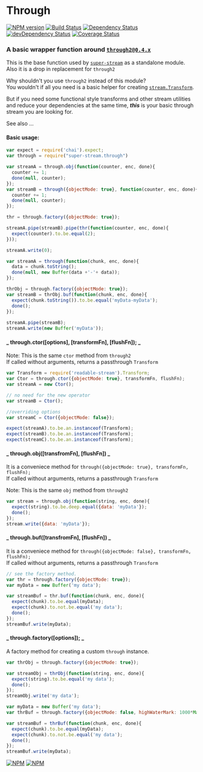 
# Through

[![NPM version](https://badge.fury.io/js/super-stream.through.png)](https://npmjs.org/package/super-stream.through) [![Build Status](https://travis-ci.org/markuz-gj/super-stream.through.png?branch=master)](https://travis-ci.org/markuz-gj/super-stream.through) [![Dependency Status](https://david-dm.org/markuz-gj/super-stream.through.png)](https://david-dm.org/markuz-gj/super-stream.through) [![devDependency Status](https://david-dm.org/markuz-gj/super-stream.through/dev-status.png)](https://david-dm.org/markuz-gj/super-stream.through#info=devDependencies) [![Coverage Status](https://coveralls.io/repos/markuz-gj/super-stream.through/badge.png?branch=master)](https://coveralls.io/r/markuz-gj/super-stream.through?branch=master)

### A basic wrapper function around [`through2@0.4.x`](https://github.com/rvagg/through2)

This is the base function used by [`super-stream`](https://github.com/markuz-gj/super-stream) as a standalone module. Also it is a drop in replacement for `through2`

Why shouldn't you use `through2` instead of this module?  
You wouldn't if all you need is a basic helper for creating [`stream.Transform`](http://nodejs.org/api/stream.html#stream_class_stream_transform).

But if you need some functional style transforms and other stream utilities and reduce your dependencies at the same time, **_this_** is your basic through stream you are looking for.

See also ...


#### Basic usage:

```javascript
var expect = require('chai').expect;
var through = require("super-stream.through")

var streamA = through.obj(function(counter, enc, done){
  counter += 1;
  done(null, counter);
});
var streamB = through({objectMode: true}, function(counter, enc, done){
  counter += 1;
  done(null, counter);
});

thr = through.factory({objectMode: true});

streamA.pipe(streamB).pipe(thr(function(counter, enc, done){
  expect(counter).to.be.equal(2);
}));

streamA.write(0);
```

```javascript
var streamA = through(function(chunk, enc, done){
  data = chunk.toString();
  done(null, new Buffer(data +'-'+ data));
});

thrObj = through.factory({objectMode: true});
var streamB = thrObj.buf(function(chunk, enc, done){
  expect(chunk.toString()).to.be.equal('myData-myData');
  done();
});
 
streamA.pipe(streamB);
streamA.write(new Buffer('myData'));
```

#### _ through.ctor([options], [transformFn], [flushFn]); _
Note: This is the same `ctor` method from `through2`  
If called without arguments, returns a passthrough `Transform` 

```javascript
var Transform = require('readable-stream').Transform;
var Ctor = through.ctor({objectMode: true}, transformFn, flushFn);
var streamA = new Ctor();

// no need for the new operator
var streamB = Ctor(); 

//overriding options
var streamC = Ctor({objectMode: false}); 

expect(streamA).to.be.an.instanceof(Transform);
expect(streamB).to.be.an.instanceof(Transform);
expect(streamC).to.be.an.instanceof(Transform);

```

#### _ through.obj([transfromFn], [flushFn]) _
It is a conveniece method for `through({objectMode: true}, transformFn, flushFn);`  
If called without arguments, returns a passthrough `Transform` 

Note: This is the same `obj` method from `through2`

```javascript
var stream = through.obj(function(string, enc, done){
  expect(string).to.be.deep.equal({data: 'myData'});
  done();
});
stream.write({data: 'myData'});
```

#### _ through.buf([transfromFn], [flushFn]) _
It is a conveniece method for `through({objectMode: false}, transformFn, flushFn);`  
If called without arguments, returns a passthrough `Transform` 

```javascript
// see the factory method.
var thr = through.factory({objectMode: true});
var myData = new Buffer('my data');

var streamBuf = thr.buf(function(chunk, enc, done){
  expect(chunk).to.be.equal(myData);
  expect(chunk).to.not.be.equal('my data');
  done();
});
streamBuf.write(myData);
```

#### _ through.factory([options]); _
A factory method for creating a custom `through` instance.  

```javascript
var thrObj = through.factory({objectMode: true});

var streamObj = thrObj(function(string, enc, done){
  expect(string).to.be.equal('my data');
  done();
});
streamObj.write('my data');
```

```javascript
var myData = new Buffer('my data');
var thrBuf = through.factory({objectMode: false, highWaterMark: 1000*Math.pow(2,6)});

var streamBuf = thrBuf(function(chunk, enc, done){
  expect(chunk).to.be.equal(myData);
  expect(chunk).to.not.be.equal('my data');
  done();
});
streamBuf.write(myData);
```

[![NPM](https://nodei.co/npm/super-stream.through.png)](https://nodei.co/npm/super-stream.through/) [![NPM](https://nodei.co/npm-dl/super-stream.through.png)](https://nodei.co/npm/super-stream.through/)